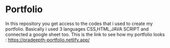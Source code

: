# Portfolio
In this repository you get access to the codes that i used to create my portfolio. Basically i used 3 languages CSS,HTML,JAVA SCRIPT and connected a google sheet too. This is the link to see how my portfolio looks : https://pradeepth-portfolio.netlify.app/
